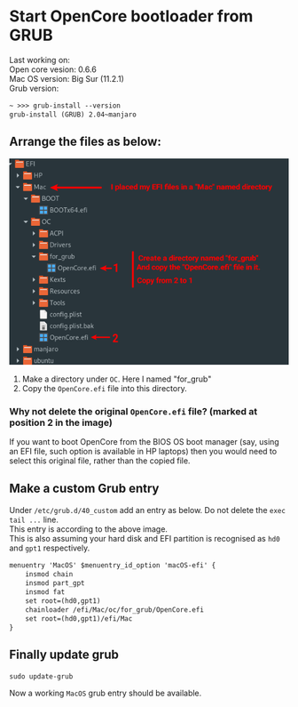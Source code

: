 # Start OpenCore bootloader from GRUB

Last working on:  
Open core vesion: 0.6.6  
Mac OS version: Big Sur (11.2.1)  
Grub version:  
```
~ >>> grub-install --version                                                    
grub-install (GRUB) 2.04~manjaro  
```

## Arrange the files as below:  
![file_structure](/assets/opencore_grub.png)  
1. Make a directory under `OC`. Here I named "for_grub"  
2. Copy the `OpenCore.efi` file into this directory.  

### Why not delete the original `OpenCore.efi` file? (marked at position 2 in the image)
If you want to boot OpenCore from the BIOS OS boot manager (say, using an EFI file, such option is available in HP laptops) then you would need to select this original file, rather than the copied file.

## Make a custom Grub entry
Under `/etc/grub.d/40_custom` add an entry as below. Do not delete the `exec tail ...` line.  
This entry is according to the above image.  
This is also assuming your hard disk and EFI partition is recognised as `hd0` and `gpt1` respectively.  
```
menuentry 'MacOS' $menuentry_id_option 'macOS-efi' {
	insmod chain
	insmod part_gpt
	insmod fat
	set root=(hd0,gpt1)
	chainloader /efi/Mac/oc/for_grub/OpenCore.efi
	set root=(hd0,gpt1)/efi/Mac
}
```

## Finally update grub
```
sudo update-grub
```

Now a working `MacOS` grub entry should be available.
